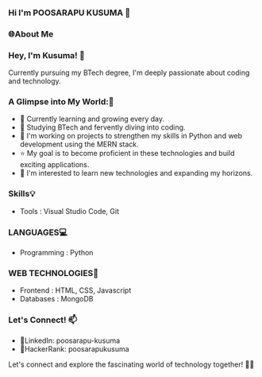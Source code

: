 ###  Hi I'm POOSARAPU KUSUMA 👋


### 🌐About Me

### Hey, I'm Kusuma! 👋

Currently pursuing my BTech degree, I'm deeply passionate about coding and technology. 
### A Glimpse into My World:📝

* 🌱 Currently learning and growing every day.
* 👯 Studying BTech and fervently diving into coding.
* 🚀 I'm working on projects to strengthen my skills in Python and web development using the MERN stack.
* ⭐ My goal is to become proficient in these technologies and build exciting applications.
* 👀 I'm interested to learn new technologies and expanding my horizons.



### Skills💡
* Tools : Visual Studio Code, Git
### LANGUAGES💻

* Programming : Python

### WEB TECHNOLOGIES🌈

* Frontend : HTML, CSS, Javascript
* Databases : MongoDB


### Let's Connect! 📫
* 🔗LinkedIn: poosarapu-kusuma
* 🔗HackerRank: poosarapukusuma


Let's connect and explore the fascinating world of technology together! 🚀✨
